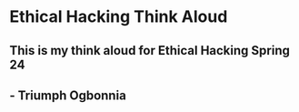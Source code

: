 # Ethical Hacking Think Aloud

## This is my think aloud for Ethical Hacking Spring 24
##                        - Triumph Ogbonnia
